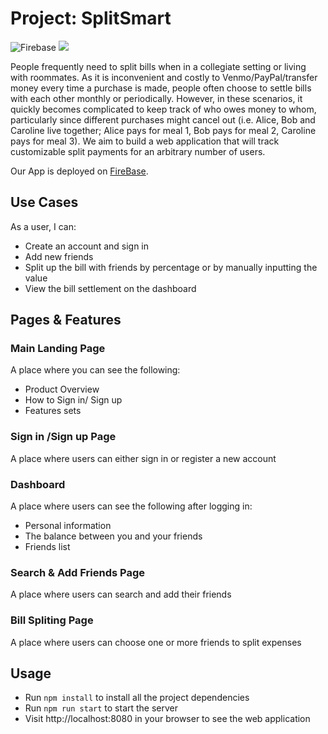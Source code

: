 # Project: SplitSmart

![Firebase](https://img.shields.io/badge/firebase-%23039BE5.svg?style=for-the-badge&logo=firebase)
[![](https://img.shields.io/badge/license-MIT-blue)](https://github.com/SplitSmart/cs5356-milestone-2/blob/main/LICENSE)

People frequently need to split bills when in a collegiate setting or living with roommates. As it is inconvenient and costly to Venmo/PayPal/transfer money every time a purchase is made, people often choose to settle bills with each other monthly or periodically. However, in these scenarios, it quickly becomes complicated to keep track of who owes money to whom, particularly since different purchases might cancel out (i.e. Alice, Bob and Caroline live together; Alice pays for meal 1, Bob pays for meal 2, Caroline pays for meal 3). We aim to build a web application that will track customizable split payments for an arbitrary number of users.

Our App is deployed on [FireBase](https://ruffhouse-cd734.web.app/).

## Use Cases
As a user, I can:  
* Create an account and sign in  
* Add new friends  
* Split up the bill with friends by percentage or by manually inputting the value  
* View the bill settlement on the dashboard 

## Pages & Features
### Main Landing Page
A place where you can see the following:
* Product Overview
* How to Sign in/ Sign up
* Features sets

### Sign in /Sign up Page
A place where users can either sign in or register a new account

### Dashboard
A place where users can see the following after logging in:
* Personal information 
* The balance between you and your friends
* Friends list

### Search & Add Friends Page
A place where users can search and add their friends

### Bill Spliting Page
A place where users can choose one or more friends to split expenses


## Usage

* Run  `npm install` to install all the project dependencies
* Run `npm run start` to start the server
* Visit http://localhost:8080 in your browser to see the web application
